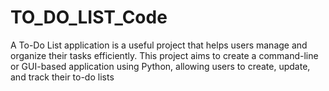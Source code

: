 # TO_DO_LIST_Code
A To-Do List application is a useful project that helps users manage and organize their tasks efficiently. This project aims to create a command-line or GUI-based application using Python, allowing  users to create, update, and track their to-do lists
